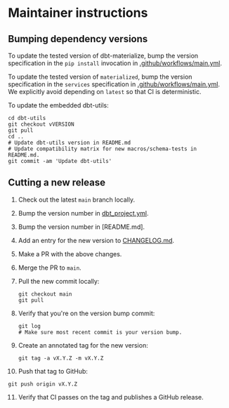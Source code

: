 # Maintainer instructions

## Bumping dependency versions

To update the tested version of dbt-materialize, bump the version specification
in the `pip install` invocation in [.github/workflows/main.yml].

To update the tested version of `materialized`, bump the version specification
in the `services` specification in [.github/workflows/main.yml]. We explicitly
avoid depending on `latest` so that CI is deterministic.

To update the embedded dbt-utils:

```shell
cd dbt-utils
git checkout vVERSION
git pull
cd ..
# Update dbt-utils version in README.md
# Update compatibility matrix for new macros/schema-tests in README.md.
git commit -am 'Update dbt-utils'
```

## Cutting a new release

1. Check out the latest `main` branch locally.

2. Bump the version number in [dbt_project.yml].

3. Bump the version number in [README.md].

4. Add an entry for the new version to [CHANGELOG.md].

5. Make a PR with the above changes.

6. Merge the PR to `main`.

7. Pull the new commit locally:

   ```
   git checkout main
   git pull
   ```

8. Verify that you're on the version bump commit:

   ```
   git log
   # Make sure most recent commit is your version bump.
   ```

9. Create an annotated tag for the new version:

   ```
   git tag -a vX.Y.Z -m vX.Y.Z
   ```

10. Push that tag to GitHub:

   ```
   git push origin vX.Y.Z
   ```

11. Verify that CI passes on the tag and publishes a GitHub release.

[.github/workflows/main.yml]: .github/workflows/main.yml
[dbt_project.yml]: dbt_project.yml
[CHANGELOG.md]: CHANGELOG.md
